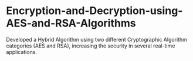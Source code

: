 # Encryption-and-Decryption-using-AES-and-RSA-Algorithms
Developed a Hybrid Algorithm using two different Cryptographic Algorithm categories (AES and RSA), increasing the security in several real-time applications.
